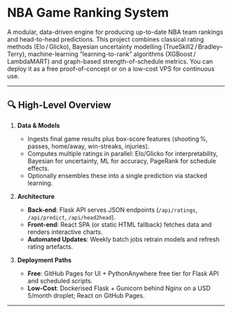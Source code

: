 # NBA Game Ranking System

A modular, data-driven engine for producing up-to-date NBA team rankings and head-to-head predictions. This project combines classical rating methods (Elo / Glicko), Bayesian uncertainty modelling (TrueSkill2 / Bradley–Terry), machine-learning “learning-to-rank” algorithms (XGBoost / LambdaMART) and graph-based strength-of-schedule metrics. You can deploy it as a free proof-of-concept or on a low-cost VPS for continuous use.

---

## 🔍 High-Level Overview

1. **Data & Models**  
   - Ingests final game results plus box-score features (shooting %, passes, home/away, win-streaks, injuries).  
   - Computes multiple ratings in parallel: Elo/Glicko for interpretability, Bayesian for uncertainty, ML for accuracy, PageRank for schedule effects.  
   - Optionally ensembles these into a single prediction via stacked learning.

2. **Architecture**  
   - **Back-end**: Flask API serves JSON endpoints (`/api/ratings`, `/api/predict`, `/api/head2head`).  
   - **Front-end**: React SPA (or static HTML fallback) fetches data and renders interactive charts.  
   - **Automated Updates**: Weekly batch jobs retrain models and refresh rating artefacts.

3. **Deployment Paths**  
   - **Free**: GitHub Pages for UI + PythonAnywhere free tier for Flask API and scheduled scripts.  
   - **Low-Cost**: Dockerised Flask + Gunicorn behind Nginx on a USD 5/month droplet; React on GitHub Pages.

---